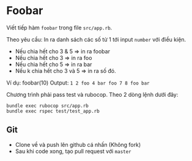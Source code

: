 # Foobar

Viết tiếp hàm `foobar` trong file `src/app.rb`. 

Theo yêu cầu:
In ra danh sách các số từ 1 tới input `number` với điều kiện.
- Nếu chia hết cho 3 & 5 => in ra foobar
- Nếu chia hết cho 3 => in ra foo
- Nếu chia hết cho 5 => in ra bar
- Nếu k chia hết cho 3 và 5 => in ra số đó.

Ví dụ: foobar(10)
Output: `1 2 foo 4 bar foo 7 8 foo bar`

Chương trình phải pass test và rubocop. Theo 2 dòng lệnh dưới đây:
```
bundle exec rubocop src/app.rb
bundle exec rspec test/test_app.rb
```
## Git
* Clone về và push lên github cá nhấn (Không fork)
* Sau khi code xong, tạo pull request với `master`
